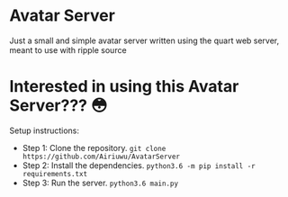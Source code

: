 # Avatar Server
Just a small and simple avatar server written using the quart web server, meant to use with ripple source

# Interested in using this Avatar Server??? :flushed:
Setup instructions:
* Step 1: Clone the repository. `git clone https://github.com/Airiuwu/AvatarServer`
* Step 2: Install the dependencies. `python3.6 -m pip install -r requirements.txt`
* Step 3: Run the server. `python3.6 main.py`
